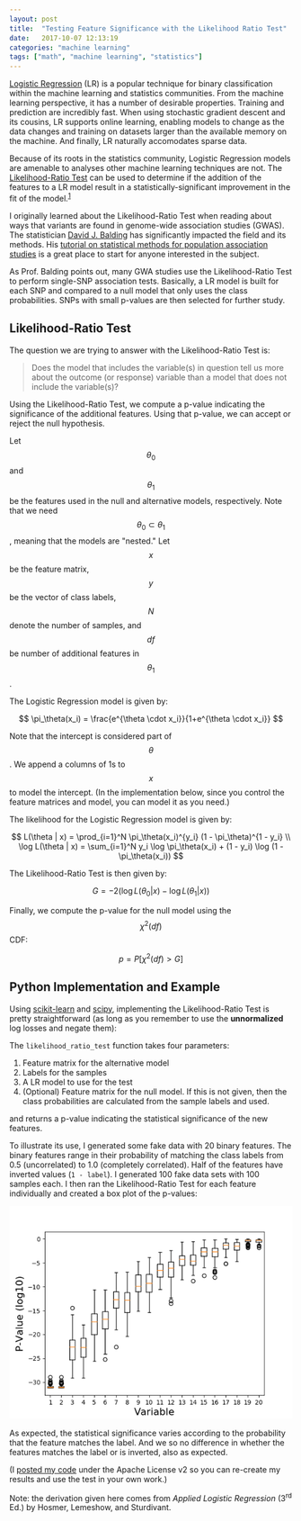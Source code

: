 ```yaml
---
layout: post
title:  "Testing Feature Significance with the Likelihood Ratio Test"
date:   2017-10-07 12:13:19
categories: "machine learning"
tags: ["math", "machine learning", "statistics"]
---
```

[Logistic Regression](https://en.wikipedia.org/wiki/Logistic_regression) (LR) is a popular technique for binary classification within the machine learning and statistics communities.  From the machine learning perspective, it has a number of desirable properties.  Training and prediction are incredibly fast. When using stochastic gradient descent and its cousins, LR supports online learning, enabling models to change as the data changes and training on datasets larger than the available memory on the machine.  And finally, LR naturally accomodates sparse data.

Because of its roots in the statistics community, Logistic Regression models are amenable to analyses other machine learning techniques are not.  The [Likelihood-Ratio Test](https://en.wikipedia.org/wiki/Likelihood-ratio_test) can be used to determine if the addition of the features to a LR model result in a statistically-significant improvement in the fit of the model.<sup>[1](#hosmer)</sup>

I originally learned about the Likelihood-Ratio Test when reading about ways that variants are found in genome-wide association studies (GWAS).  The statistician [David J. Balding](https://en.wikipedia.org/wiki/David_Balding) has significantly impacted the field and its methods.  His [tutorial on statistical methods for population association studies](http://www.montefiore.ulg.ac.be/~kvansteen/GBIO0009-1/ac20112012/Class4/Balding2006.pdf) is a great place to start for anyone interested in the subject.

As Prof. Balding points out, many GWA studies use the Likelihood-Ratio Test to perform single-SNP association tests.  Basically, a LR model is built for each SNP and compared to a null model that only uses the class probabilities.  SNPs with small p-values are then selected for further study.

## Likelihood-Ratio Test
The question we are trying to answer with the Likelihood-Ratio Test is:

> Does the model that includes the variable(s) in question tell us more about the outcome (or response) variable than a model that does not include the variable(s)?

Using the Likelihood-Ratio Test, we compute a p-value indicating the significance of the additional features.  Using that p-value, we can accept or reject the null hypothesis.

Let $$\theta_0$$ and $$\theta_1$$ be the features used in the null and alternative models, respectively.  Note that we need $$\theta_0 \subset \theta_1$$, meaning that the models are "nested."  Let $$x$$ be the feature matrix, $$y$$ be the vector of class labels, $$N$$ denote the number of samples, and $$df$$ be number of additional features in $$\theta_1$$.

The Logistic Regression model is given by:

$$
\pi_\theta(x_i) = \frac{e^{\theta \cdot x_i}}{1+e^{\theta \cdot x_i}}
$$

Note that the intercept is considered part of $$\theta$$.  We append a columns of 1s to $$x$$ to model the intercept. (In the implementation below, since you control the feature matrices and model, you can model it as you need.)

The likelihood for the Logistic Regression model is given by:

$$
L(\theta | x) = \prod_{i=1}^N \pi_\theta(x_i)^{y_i} (1 - \pi_\theta)^{1 - y_i} \\
\log L(\theta | x) = \sum_{i=1}^N y_i \log \pi_\theta(x_i) + (1 - y_i) \log (1 - \pi_\theta(x_i))
$$

The Likelihood-Ratio Test is then given by:

$$
G = -2 (\log L(\theta_0 | x) - \log L(\theta_1 | x))
$$

Finally, we compute the p-value for the null model using the $$\chi^2(df)$$ CDF:

$$
p = P[\chi^2(df) > G]
$$

## Python Implementation and Example
Using [scikit-learn](http://scikit-learn.org/stable/) and [scipy](https://www.scipy.org/), implementing the Likelihood-Ratio Test is pretty straightforward (as long as you remember to use the **unnormalized** log losses and negate them):

<script src="https://gist.github.com/rnowling/ec9c9038e492d55ffae2ae257aa4acd9.js?file=likelihood_ratio_test.py"></script>

The `likelihood_ratio_test` function takes four parameters:

1. Feature matrix for the alternative model
2. Labels for the samples
3. A LR model to use for the test
4. (Optional) Feature matrix for the null model.  If this is not given, then the class probabilities are calculated from the sample labels and used.

and returns a p-value indicating the statistical significance of the new features.

To illustrate its use, I generated some fake data with 20 binary features.  The binary features range in their probability of matching the class labels from 0.5 (uncorrelated) to 1.0 (completely correlated).  Half of the features have inverted values (`1 - label`).  I generated 100 fake data sets with 100 samples each.  I then ran the Likelihood-Ratio Test for each feature individually and created a box plot of the p-values:

![](/images/likelihood_ratio_test_p_values_boxplot.png)

As expected, the statistical significance varies according to the probability that the feature matches the label.  And we so no difference in whether the features matches the label or is inverted, also as expected.

(I [posted my code](https://gist.github.com/rnowling/ec9c9038e492d55ffae2ae257aa4acd9) under the Apache License v2 so you can re-create my results and use the test in your own work.)


<a name="hosmer"></a>Note: the derivation given here comes from *Applied Logistic Regression* (3<sup>rd</sup> Ed.) by Hosmer, Lemeshow, and Sturdivant.
